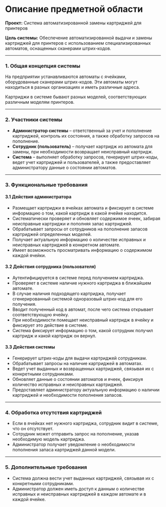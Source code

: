 # Описание предметной области

**Проект:** Система автоматизированной замены картриджей для принтеров

**Цель системы:** Обеспечение автоматизированной выдачи и замены картриджей для принтеров с использованием специализированных автоматов, оснащенных сканерами штрих-кодов.

---

### 1. Общая концепция системы

На предприятии устанавливаются автоматы с ячейками, оборудованные сканерами штрих-кодов. Эти автоматы могут находиться в разных организациях и иметь различные адреса.

Картриджи в системе бывают разных моделей, соответствующих различным моделям принтеров.

---

### 2. Участники системы

- **Администратор системы** – ответственный за учет и пополнение картриджей, контроль их состояния, а также обработку запросов на пополнение.
- **Сотрудник (пользователь)** – получает картридж из автомата для замены, при необходимости возвращает неисправный картридж.
- **Система** – выполняет обработку запросов, генерирует штрих-коды, ведет учет картриджей и пользователей, а также предоставляет администратору данные о состоянии автоматов.

---

### 3. Функциональные требования

#### 3.1 Действия администратора
- Размещает картриджи в ячейках автомата и фиксирует в системе информацию о том, какой картридж в какой ячейке находится.
- Систематически проверяет и обновляет содержимое ячеек, забирая неисправные картриджи и пополняя запас картриджей.
- Обрабатывает запросы от сотрудников на пополнение запасов картриджей определенных моделей.
- Получает актуальную информацию о количестве исправных и неисправных картриджей в конкретном автомате.
- Имеет возможность просматривать информацию о содержимом каждой ячейки.

#### 3.2 Действия сотрудника (пользователя)
- Аутентифицируется в системе перед получением картриджа.
- Проверяет в системе наличие нужного картриджа в ближайшем автомате.
- В случае наличия подходящего картриджа, получает сгенерированный системой одноразовый штрих-код для его получения.
- Вводит полученный код в автомат, после чего система открывает соответствующую ячейку.
- При необходимости помещает неисправный картридж в ячейку и фиксирует это действие в системе.
- Система фиксирует информацию о том, какой сотрудник получил картридж и какой картридж он вернул.

#### 3.3 Действия системы
- Генерирует штрих-коды для выдачи картриджей сотрудникам.
- Обрабатывает запросы на наличие картриджей в автоматах.
- Ведет учет выданных и возвращенных картриджей, связывая их с конкретными сотрудниками.
- Обновляет данные о состоянии автоматов и ячеек, фиксируя количество исправных и неисправных картриджей.
- Предоставляет администратору актуальную информацию о наличии картриджей и необходимости пополнения запасов.

---

### 4. Обработка отсутствия картриджей
- Если в ячейках нет нужного картриджа, сотрудник видит в системе, что он отсутствует.
- Сотрудник может отправить запрос на пополнение, указав необходимую модель картриджа.
- Администратор получает уведомление о необходимости пополнения запаса картриджей данной модели.

---

### 5. Дополнительные требования
- Система должна вести учет выданных картриджей, связывая их с конкретными сотрудниками.
- Администратор должен иметь доступ к данным о количестве исправных и неисправных картриджей в каждом автомате и в каждой ячейке.
